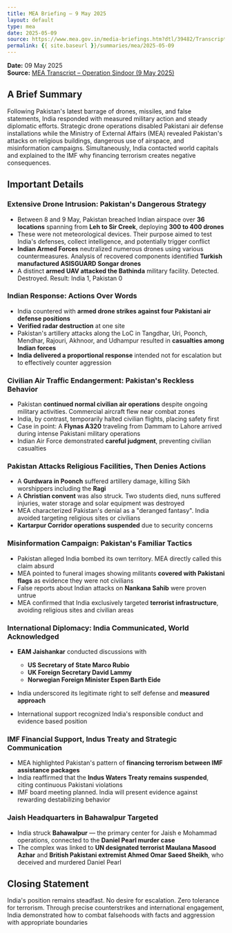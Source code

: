 ```yaml
---
title: MEA Briefing – 9 May 2025
layout: default
type: mea
date: 2025-05-09
source: https://www.mea.gov.in/media-briefings.htm?dtl/39482/Transcript_of_Special_briefing_on_OPERATION_SINDOOR_May_09_2025
permalink: {{ site.baseurl }}/summaries/mea/2025-05-09
---
```


**Date:** 09 May 2025  
**Source:** [MEA Transcript – Operation Sindoor (9 May 2025)](https://www.mea.gov.in/media-briefings.htm?dtl/39482/Transcript_of_Special_briefing_on_OPERATION_SINDOOR_May_09_2025)


## A Brief Summary

Following Pakistan's latest barrage of drones, missiles, and false statements, India responded with measured military action and steady diplomatic efforts. Strategic drone operations disabled Pakistani air defense installations while the Ministry of External Affairs (MEA) revealed Pakistan's attacks on religious buildings, dangerous use of airspace, and misinformation campaigns. Simultaneously, India contacted world capitals and explained to the IMF why financing terrorism creates negative consequences.

## Important Details

### Extensive Drone Intrusion: Pakistan's Dangerous Strategy

* Between 8 and 9 May, Pakistan breached Indian airspace over **36 locations** spanning from **Leh to Sir Creek**, deploying **300 to 400 drones**
* These were not meteorological devices. Their purpose aimed to test India's defenses, collect intelligence, and potentially trigger conflict
* **Indian Armed Forces** neutralized numerous drones using various countermeasures. Analysis of recovered components identified **Turkish manufactured ASISGUARD Songar drones**
* A distinct **armed UAV attacked the Bathinda** military facility. Detected. Destroyed. Result: India 1, Pakistan 0

### Indian Response: Actions Over Words

* India countered with **armed drone strikes against four Pakistani air defense positions**
* **Verified radar destruction** at one site
* Pakistan's artillery attacks along the LoC in Tangdhar, Uri, Poonch, Mendhar, Rajouri, Akhnoor, and Udhampur resulted in **casualties among Indian forces**
* **India delivered a proportional response** intended not for escalation but to effectively counter aggression

### Civilian Air Traffic Endangerment: Pakistan's Reckless Behavior

* Pakistan **continued normal civilian air operations** despite ongoing military activities. Commercial aircraft flew near combat zones
* India, by contrast, temporarily halted civilian flights, placing safety first
* Case in point: A **Flynas A320** traveling from Dammam to Lahore arrived during intense Pakistani military operations
* Indian Air Force demonstrated **careful judgment**, preventing civilian casualties

### Pakistan Attacks Religious Facilities, Then Denies Actions

* A **Gurdwara in Poonch** suffered artillery damage, killing Sikh worshippers including the **Ragi**
* A **Christian convent** was also struck. Two students died, nuns suffered injuries, water storage and solar equipment was destroyed
* MEA characterized Pakistan's denial as a "deranged fantasy". India avoided targeting religious sites or civilians
* **Kartarpur Corridor operations suspended** due to security concerns

### Misinformation Campaign: Pakistan's Familiar Tactics

* Pakistan alleged India bombed its own territory. MEA directly called this claim absurd
* MEA pointed to funeral images showing militants **covered with Pakistani flags** as evidence they were not civilians
* False reports about Indian attacks on **Nankana Sahib** were proven untrue
* MEA confirmed that India exclusively targeted **terrorist infrastructure**, avoiding religious sites and civilian areas

### International Diplomacy: India Communicated, World Acknowledged

* **EAM Jaishankar** conducted discussions with

  * **US Secretary of State Marco Rubio**
  * **UK Foreign Secretary David Lammy**
  * **Norwegian Foreign Minister Espen Barth Eide**
* India underscored its legitimate right to self defense and **measured approach**
* International support recognized India's responsible conduct and evidence based position

### IMF Financial Support, Indus Treaty and Strategic Communication

* MEA highlighted Pakistan's pattern of **financing terrorism between IMF assistance packages**
* India reaffirmed that the **Indus Waters Treaty remains suspended**, citing continuous Pakistani violations
* IMF board meeting planned. India will present evidence against rewarding destabilizing behavior

### Jaish Headquarters in Bahawalpur Targeted

* India struck **Bahawalpur** — the primary center for Jaish e Mohammad operations, connected to the **Daniel Pearl murder case**
* The complex was linked to **UN designated terrorist Maulana Masood Azhar** and **British Pakistani extremist Ahmed Omar Saeed Sheikh**, who deceived and murdered Daniel Pearl

## Closing Statement

India's position remains steadfast. No desire for escalation. Zero tolerance for terrorism. Through precise counterstrikes and international engagement, India demonstrated how to combat falsehoods with facts and aggression with appropriate boundaries